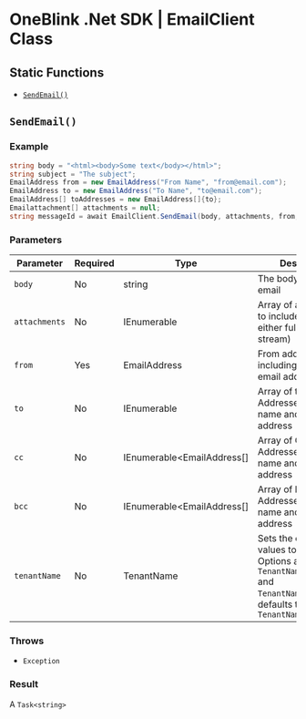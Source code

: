 # OneBlink .Net SDK | EmailClient Class

## Static Functions

-   [`SendEmail()`](#SendEmail)

## `SendEmail()`

### Example

```c#
string body = "<html><body>Some text</body></html>";
string subject = "The subject";
EmailAddress from = new EmailAddress("From Name", "from@email.com");
EmailAddress to = new EmailAddress("To Name", "to@email.com");
EmailAddress[] toAddresses = new EmailAddress[]{to};
Emailattachment[] attachments = null;
string messageId = await EmailClient.SendEmail(body, attachments, from, toAddresses, null, null, subject, Model.TenantName.ONEBLINK_TEST);
```

### Parameters

| Parameter     | Required | Type                         | Description                                                                                                                               |
| ------------- | -------- | ---------------------------- | ----------------------------------------------------------------------------------------------------------------------------------------- |
| `body`        | No       | string                       | The body used in the email                                                                                                                |
| `attachments` | No       | IEnumerable<EmailAttachment> | Array of attachments to include (name and either full path or stream)                                                                     |
| `from`        | Yes      | EmailAddress                 | From address, including name and email address                                                                                            |
| `to`          | No       | IEnumerable<EmailAddress>    | Array of to Addresses, including name and email address                                                                                   |
| `cc`          | No       | IEnumerable<EmailAddress[]   | Array of Cc Addresses, including name and email address                                                                                   |
| `bcc`         | No       | IEnumerable<EmailAddress[]   | Array of Bcc Addresses, including name and email address                                                                                  |
| `tenantName`  | No       | TenantName                   | Sets the configuration values to be used. Options are `TenantName.ONEBLINK` and `TenantName.CIVICPLUS`, defaults to `TenantName.ONEBLINK` |

### Throws

-   `Exception`

### Result

A `Task<string>`

